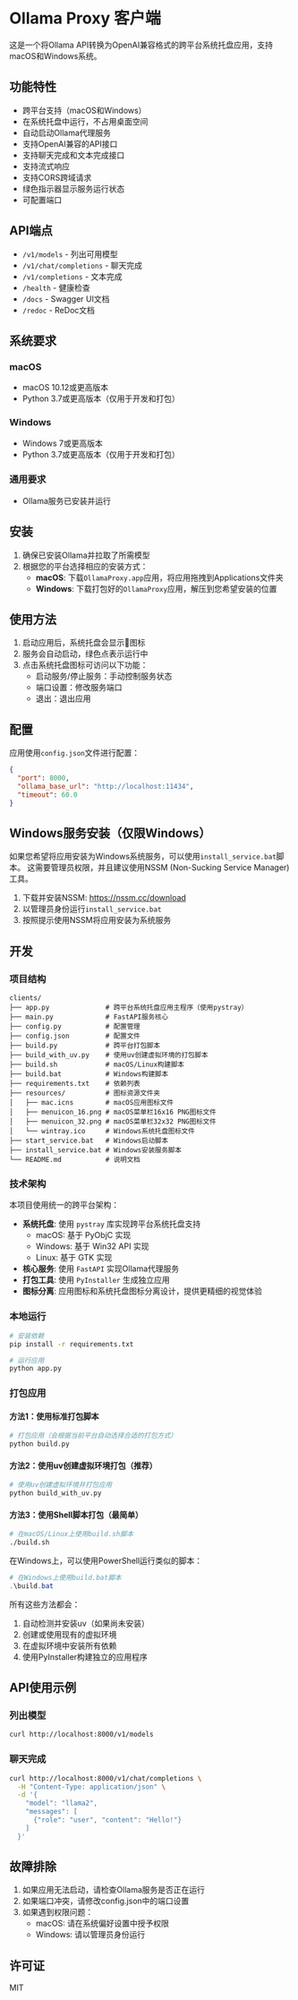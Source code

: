 # Ollama Proxy 客户端

这是一个将Ollama API转换为OpenAI兼容格式的跨平台系统托盘应用，支持macOS和Windows系统。

## 功能特性

- 跨平台支持（macOS和Windows）
- 在系统托盘中运行，不占用桌面空间
- 自动启动Ollama代理服务
- 支持OpenAI兼容的API接口
- 支持聊天完成和文本完成接口
- 支持流式响应
- 支持CORS跨域请求
- 绿色指示器显示服务运行状态
- 可配置端口

## API端点

- `/v1/models` - 列出可用模型
- `/v1/chat/completions` - 聊天完成
- `/v1/completions` - 文本完成
- `/health` - 健康检查
- `/docs` - Swagger UI文档
- `/redoc` - ReDoc文档

## 系统要求

### macOS
- macOS 10.12或更高版本
- Python 3.7或更高版本（仅用于开发和打包）

### Windows
- Windows 7或更高版本
- Python 3.7或更高版本（仅用于开发和打包）

### 通用要求
- Ollama服务已安装并运行

## 安装

1. 确保已安装Ollama并拉取了所需模型
2. 根据您的平台选择相应的安装方式：
   - **macOS**: 下载`OllamaProxy.app`应用，将应用拖拽到Applications文件夹
   - **Windows**: 下载打包好的`OllamaProxy`应用，解压到您希望安装的位置

## 使用方法

1. 启动应用后，系统托盘会显示🦙图标
2. 服务会自动启动，绿色点表示运行中
3. 点击系统托盘图标可访问以下功能：
   - 启动服务/停止服务：手动控制服务状态
   - 端口设置：修改服务端口
   - 退出：退出应用

## 配置

应用使用`config.json`文件进行配置：

```json
{
  "port": 8000,
  "ollama_base_url": "http://localhost:11434",
  "timeout": 60.0
}
```

## Windows服务安装（仅限Windows）

如果您希望将应用安装为Windows系统服务，可以使用`install_service.bat`脚本。
这需要管理员权限，并且建议使用NSSM (Non-Sucking Service Manager) 工具。

1. 下载并安装NSSM: https://nssm.cc/download
2. 以管理员身份运行`install_service.bat`
3. 按照提示使用NSSM将应用安装为系统服务

## 开发

### 项目结构

```
clients/
├── app.py              # 跨平台系统托盘应用主程序（使用pystray）
├── main.py             # FastAPI服务核心
├── config.py           # 配置管理
├── config.json         # 配置文件
├── build.py            # 跨平台打包脚本
├── build_with_uv.py    # 使用uv创建虚拟环境的打包脚本
├── build.sh            # macOS/Linux构建脚本
├── build.bat           # Windows构建脚本
├── requirements.txt    # 依赖列表
├── resources/          # 图标资源文件夹
│   ├── mac.icns        # macOS应用图标文件
│   ├── menuicon_16.png # macOS菜单栏16x16 PNG图标文件
│   ├── menuicon_32.png # macOS菜单栏32x32 PNG图标文件
│   └── wintray.ico     # Windows系统托盘图标文件
├── start_service.bat   # Windows启动脚本
├── install_service.bat # Windows安装服务脚本
└── README.md           # 说明文档
```

### 技术架构

本项目使用统一的跨平台架构：
- **系统托盘**: 使用 `pystray` 库实现跨平台系统托盘支持
  - macOS: 基于 PyObjC 实现
  - Windows: 基于 Win32 API 实现
  - Linux: 基于 GTK 实现
- **核心服务**: 使用 `FastAPI` 实现Ollama代理服务
- **打包工具**: 使用 `PyInstaller` 生成独立应用
- **图标分离**: 应用图标和系统托盘图标分离设计，提供更精细的视觉体验

### 本地运行

```bash
# 安装依赖
pip install -r requirements.txt

# 运行应用
python app.py
```

### 打包应用

#### 方法1：使用标准打包脚本
```bash
# 打包应用（会根据当前平台自动选择合适的打包方式）
python build.py
```

#### 方法2：使用uv创建虚拟环境打包（推荐）
```bash
# 使用uv创建虚拟环境并打包应用
python build_with_uv.py
```

#### 方法3：使用Shell脚本打包（最简单）
```bash
# 在macOS/Linux上使用build.sh脚本
./build.sh
```

在Windows上，可以使用PowerShell运行类似的脚本：
```powershell
# 在Windows上使用build.bat脚本
.\build.bat
```

所有这些方法都会：
1. 自动检测并安装uv（如果尚未安装）
2. 创建或使用现有的虚拟环境
3. 在虚拟环境中安装所有依赖
4. 使用PyInstaller构建独立的应用程序

## API使用示例

### 列出模型
```bash
curl http://localhost:8000/v1/models
```

### 聊天完成
```bash
curl http://localhost:8000/v1/chat/completions \
  -H "Content-Type: application/json" \
  -d '{
    "model": "llama2",
    "messages": [
      {"role": "user", "content": "Hello!"}
    ]
  }'
```

## 故障排除

1. 如果应用无法启动，请检查Ollama服务是否正在运行
2. 如果端口冲突，请修改config.json中的端口设置
3. 如果遇到权限问题：
   - macOS: 请在系统偏好设置中授予权限
   - Windows: 请以管理员身份运行

## 许可证

MIT
